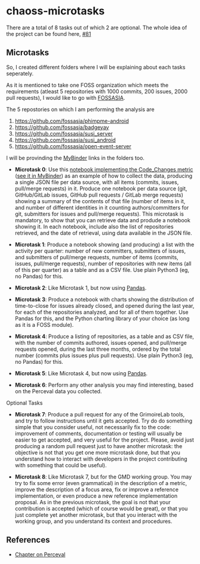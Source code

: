 # chaoss-microtasks

There are a total of 8 tasks out of which 2 are optional. The whole idea of the project can be found here, [#81](https://github.com/chaoss/wg-gmd/issues/81)

## Microtasks

So, I created different folders where I will be explaining about each tasks seperately.

As it is mentioned to take one FOSS organization which meets the requirements (atleast 5 repositories with 1000 commits, 200 issues, 2000 pull requests), I would like to go with [FOSSASIA](https://github.com/fossasia/).

The 5 repostories on which I am performing the analysis are
1. https://github.com/fossasia/phimpme-android
2. https://github.com/fossasia/badgeyay
3. https://github.com/fossasia/susi_server
4. https://github.com/fossasia/susi_android
5. https://github.com/fossasia/open-event-server

I will be provinding the [MyBinder](https://mybinder.org/) links in the folders too.

- **Microtask 0**: Use this [notebook implementing the Code_Changes metric](https://github.com/chaoss/wg-gmd/blob/master/implementations/Code_Changes-Git.ipynb) ([see it in MyBinder](https://mybinder.org/v2/gh/chaoss/wg-gmd/master?filepath=implementations/Code_Changes-Git.ipynb)) as an example of how to collect the data, producing a single JSON file per data source, with all items (commits, issues,  pull/merge requests) in it. Produce one notebook per data source (git, GitHub/GitLab issues, GitHub pull requests / GitLab merge requests) showing a summary of the contents of that file (number of items in it, and number of different identities in it counting authors/committers for git, submitters for issues and pull/merge requests). This microtask is mandatory, to show that you can retrieve data and produde a notebook showing it. In each notebook, include also the list of repositories retrieved, and the date of retrieval, using data available in the JSON file.

- **Microtask 1**: Produce a notebook showing (and producing) a list with the activity per quarter: number of new committers, submitters of issues, and submitters of pull/merge requests, number of items (commits, issues, pull/merge requests), number of repositories with new items (all of this per quarter) as a table and as a CSV file. Use plain Python3 (eg, no Pandas) for this.

- **Microtask 2**: Like Microtask 1, but now using [Pandas](http://pandas.pydata.org/).

- **Microtask 3**: Produce a notebook with charts showing the distribution of time-to-close for issues already closed, and opened during the last year, for each of the repositories analyzed, and for all of them together. Use Pandas for this, and the Python charting library of your choice (as long as it is a FOSS module).

- **Microtask 4**: Produce a listing of repositories, as a table and as CSV file, with the number of commits authored, issues opened, and pull/merge requests opened, during the last three months, ordered by the total number (commits plus issues plus pull requests). Use plain Python3 (eg, no Pandas) for this.

- **Microtask 5**: Like Microtask 4, but now using [Pandas](http://pandas.pydata.org/).

- **Microtask 6**: Perform any other analysis you may find interesting, based on the Perceval data you collected.

Optional Tasks

- **Microtask 7**: Produce a pull request for any of the GrimoireLab tools, and try to follow instructions until it gets accepted. Try do do something simple that you consider useful, not necessarily fix to the code: improvement of comments, documentation or testing will usually be easier to get accepted, and very useful for the project. Please, avoid just producing a random pull request just to have another microtask: the objective is not that you get one more microtask done, but that you understand how to interact with developers in the project contributing with something that could be useful).

- **Microtask 8**: Like Microtask 7, but for the GMD working group. You may try to fix some error (even grammatical) in the description of a metric, improve the description of a focus area, fix or improve a reference implementation, or even produce a new reference implementation proposal. As in the previous microtask, the goal is not that your contribution is accepted (which of course would be great), or that you just complete yet another microtask, but that you interact with the working group, and you understand its context and procedures.


## References
- [Chapter on Perceval](https://chaoss.github.io/grimoirelab-tutorial/perceval/intro.html)
